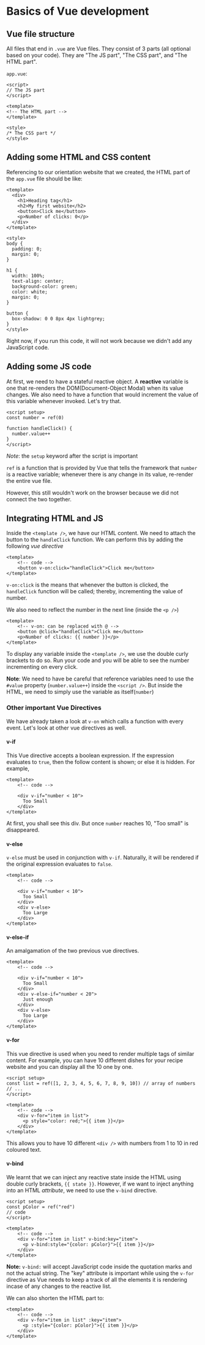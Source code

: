 # Basics of Vue development

## Vue file structure

All files that end in `.vue` are Vue files. They consist of 3 parts (all optional based on your code). They are "The JS part", "The CSS part", and "The HTML part".

`app.vue`:

```vue
<script>
// The JS part
</script>

<template>
<!-- The HTML part -->
</template>

<style>
/* The CSS part */
</style>
```

## Adding some HTML and CSS content

Referencing to our orientation website that we created, the HTML part of the `app.vue` file should be like:

```vue
<template>
  <div>
    <h1>Heading tag</h1>
    <h2>My first website</h2>
    <button>Click me</button>
    <p>Number of clicks: 0</p>
  </div>
</template>

<style>
body {
  padding: 0;
  margin: 0;
}

h1 {
  width: 100%;
  text-align: center;
  background-color: green;
  color: white;
  margin: 0;
}

button {
  box-shadow: 0 0 8px 4px lightgrey;
}
</style>
```

Right now, if you run this code, it will not work because we didn't add any JavaScript code.

## Adding some JS code

At first, we need to have a stateful reactive object. A **reactive** variable is one that re-renders the DOM(Document-Object Modal) when its value changes. We also need to have a function that would increment the value of this variable whenever invoked. Let's try that.

```vue
<script setup>
const number = ref(0)

function handleClick() {
  number.value++
}
</script>
```

*Note*: the `setup` keyword after the script is important

`ref` is a function that is provided by Vue that tells the framework that `number` is a reactive variable; whenever there is any change in its value, re-render the entire vue file.

However, this still wouldn't work on the browser because we did not connect the two together.

## Integrating HTML and JS

Inside the `<template />`, we have our HTML content. We need to attach the button to the `handleClick` function. We can perform this by adding the following *vue directive*

```vue
<template>
    <!-- code -->
    <button v-on:click="handleClick">Click me</button>
</template>
```

`v-on:click` is the means that whenever the button is clicked, the `handleClick` function will be called; thereby, incrementing the value of number.

We also need to reflect the number in the next line (inside the `<p />`)

```vue
<template>
    <!-- v-on: can be replaced with @ -->
    <button @click="handleClick">Click me</button>
    <p>Number of clicks: {{ number }}</p>
</template>
```

To display any variable inside the `<template />`, we use the double curly brackets to do so. Run your code and you will be able to see the number incrementing on every click.

**Note**: We need to have be careful that reference variables need to use the `#value` property (`number.value++`) inside the `<script />`. But inside the HTML, we need to simply use the variable as itself(`number`)

### Other important Vue Directives

We have already taken a look at `v-on` which calls a function with every event. Let's look at other vue directives as well.

#### v-if

This Vue directive accepts a boolean expression. If the expression evaluates to `true`, then the follow content is shown; or else it is hidden. For example,

```vue
<template>
    <!-- code -->

    <div v-if="number < 10">
      Too Small
    </div>
</template>
```

At first, you shall see this div. But once `number` reaches 10, "Too small" is disappeared.

#### v-else

`v-else` must be used in conjunction with `v-if`. Naturally, it will be rendered if the original expression evaluates to `false`.

```vue
<template>
    <!-- code -->

    <div v-if="number < 10">
      Too Small
    </div>
    <div v-else>
      Too Large
    </div>
</template>
```

#### v-else-if

An amalgamation of the two previous vue directives.

```vue
<template>
    <!-- code -->

    <div v-if="number < 10">
      Too Small
    </div>
    <div v-else-if="number < 20">
      Just enough
    </div>
    <div v-else>
      Too Large
    </div>
</template>
```

#### v-for

This vue directive is used when you need to render multiple tags of similar content. For example, you can have 10 different dishes for your recipe website and you can display all the 10 one by one.

```vue
<script setup>
const list = ref([1, 2, 3, 4, 5, 6, 7, 8, 9, 10]) // array of numbers
// ...
</script>

<template>
    <!-- code -->
    <div v-for="item in list">
      <p style="color: red;">{{ item }}</p>
    </div>
</template>
```

This allows you to have 10 different `<div />` with numbers from 1 to 10 in red coloured text.

#### v-bind

We learnt that we can inject any reactive state inside the HTML using double curly brackets, `{{ state }}`. However, if we want to inject anything into an HTML *attribute*, we need to use the `v-bind` directive.

```vue
<script setup>
const pColor = ref("red")
// code
</script>

<template>
    <!-- code -->
    <div v-for="item in list" v-bind:key="item">
      <p v-bind:style="{color: pColor}">{{ item }}</p>
    </div>
</template>
```

**Note:** `v-bind:` will accept JavaScript code inside the quotation marks and not the actual string.
The "key" attribute is important while using the `v-for` directive as Vue needs to keep a track of all the elements it is rendering incase of any changes to the reactive list.

We can also shorten the HTML part to:

```vue
<template>
    <!-- code -->
    <div v-for="item in list" :key="item">
      <p :style="{color: pColor}">{{ item }}</p>
    </div>
</template>
```
